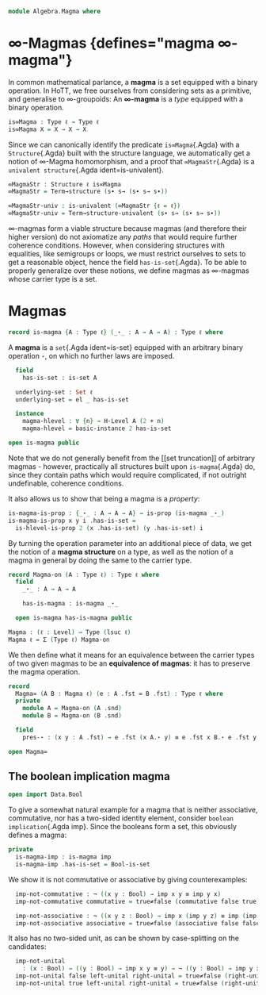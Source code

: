 <!--
```agda
open import 1Lab.Prelude
```
-->

```agda
module Algebra.Magma where
```

<!--
```agda
private variable
  ℓ ℓ₁ : Level
  A : Type ℓ
```
-->

# ∞-Magmas {defines="magma ∞-magma"}

In common mathematical parlance, a **magma** is a set equipped with a
binary operation. In HoTT, we free ourselves from considering sets as a
primitive, and generalise to ∞-groupoids: An **∞-magma** is a _type_
equipped with a binary operation.

```agda
is∞Magma : Type ℓ → Type ℓ
is∞Magma X = X → X → X
```

Since we can canonically identify the predicate `is∞Magma`{.Agda} with a
`Structure`{.Agda} built with the structure language, we automatically
get a notion of ∞-Magma homomorphism, and a proof that
`∞MagmaStr`{.Agda} is a `univalent structure`{.Agda ident=is-univalent}.

```agda
∞MagmaStr : Structure ℓ is∞Magma
∞MagmaStr = Term→structure (s∙ s→ (s∙ s→ s∙))

∞MagmaStr-univ : is-univalent (∞MagmaStr {ℓ = ℓ})
∞MagmaStr-univ = Term→structure-univalent (s∙ s→ (s∙ s→ s∙))
```

∞-magmas form a viable structure because magmas (and therefore their
higher version) do not axiomatize any _paths_ that would require
further coherence conditions. However, when considering structures with
equalities, like semigroups or loops, we must restrict ourselves to sets
to get a reasonable object, hence the field `has-is-set`{.Agda}.
To be able to properly generalize over these notions, we define magmas
as ∞-magmas whose carrier type is a set.

# Magmas
```agda
record is-magma {A : Type ℓ} (_⋆_ : A → A → A) : Type ℓ where
```

A **magma** is a `set`{.Agda ident=is-set} equipped with an arbitrary
binary operation `⋆`, on which no further laws are imposed.

```agda
  field
    has-is-set : is-set A

  underlying-set : Set ℓ
  underlying-set = el _ has-is-set

  instance
    magma-hlevel : ∀ {n} → H-Level A (2 + n)
    magma-hlevel = basic-instance 2 has-is-set

open is-magma public
```

Note that we do not generally benefit from the [[set truncation]] of
arbitrary magmas - however, practically all structures built upon
`is-magma`{.Agda} do, since they contain paths which would require
complicated, if not outright undefinable, coherence conditions.

It also allows us to show that being a magma is a _property_:

```agda
is-magma-is-prop : {_⋆_ : A → A → A} → is-prop (is-magma _⋆_)
is-magma-is-prop x y i .has-is-set =
  is-hlevel-is-prop 2 (x .has-is-set) (y .has-is-set) i
```

By turning the operation parameter into an additional piece of data, we
get the notion of a **magma structure** on a type, as well as the
notion of a magma in general by doing the same to the carrier type.

```agda
record Magma-on (A : Type ℓ) : Type ℓ where
  field
    _⋆_ : A → A → A

    has-is-magma : is-magma _⋆_

  open is-magma has-is-magma public

Magma : (ℓ : Level) → Type (lsuc ℓ)
Magma ℓ = Σ (Type ℓ) Magma-on
```

We then define what it means for an equivalence between the carrier
types of two given magmas to be an **equivalence of magmas**: it has to
preserve the magma operation.

```agda
record
  Magma≃ (A B : Magma ℓ) (e : A .fst ≃ B .fst) : Type ℓ where
  private
    module A = Magma-on (A .snd)
    module B = Magma-on (B .snd)

  field
    pres-⋆ : (x y : A .fst) → e .fst (x A.⋆ y) ≡ e .fst x B.⋆ e .fst y

open Magma≃
```

<!--
```agda
_ = Str-desc
```
-->

## The boolean implication magma

```agda
open import Data.Bool
```

To give a somewhat natural example for a magma that is neither
associative, commutative, nor has a two-sided identity element,
consider `boolean implication`{.Agda imp}. Since the booleans form a
set, this obviously defines a magma:

```agda
private
  is-magma-imp : is-magma imp
  is-magma-imp .has-is-set = Bool-is-set
```

We show it is not commutative or associative by giving counterexamples:

```agda
  imp-not-commutative : ¬ ((x y : Bool) → imp x y ≡ imp y x)
  imp-not-commutative commutative = true≠false (commutative false true)

  imp-not-associative : ¬ ((x y z : Bool) → imp x (imp y z) ≡ imp (imp x y) z)
  imp-not-associative associative = true≠false (associative false false false)
```

It also has no two-sided unit, as can be shown by case-splitting
on the candidates:

```agda
  imp-not-unital
    : (x : Bool) → ((y : Bool) → imp x y ≡ y) → ¬ ((y : Bool) → imp y x ≡ y)
  imp-not-unital false left-unital right-unital = true≠false (right-unital false)
  imp-not-unital true left-unital right-unital = true≠false (right-unital false)
```
